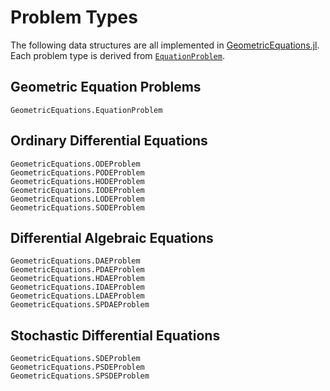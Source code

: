 
# Problem Types

The following data structures are all implemented in [GeometricEquations.jl](https://github.com/JuliaGNI/GeometricEquations.jl).
Each problem type is derived from [`EquationProblem`](@ref).

## Geometric Equation Problems

```@docs
GeometricEquations.EquationProblem
```

## Ordinary Differential Equations

```@docs
GeometricEquations.ODEProblem
GeometricEquations.PODEProblem
GeometricEquations.HODEProblem
GeometricEquations.IODEProblem
GeometricEquations.LODEProblem
GeometricEquations.SODEProblem
```

## Differential Algebraic Equations

```@docs
GeometricEquations.DAEProblem
GeometricEquations.PDAEProblem
GeometricEquations.HDAEProblem
GeometricEquations.IDAEProblem
GeometricEquations.LDAEProblem
GeometricEquations.SPDAEProblem
```

## Stochastic Differential Equations

```@docs
GeometricEquations.SDEProblem
GeometricEquations.PSDEProblem
GeometricEquations.SPSDEProblem
```
